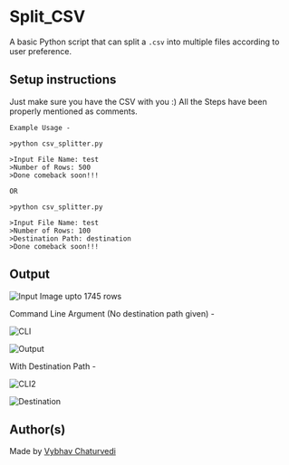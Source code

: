 # Split_CSV

A basic Python script that can split a `.csv` into multiple files according to user preference.

## Setup instructions

Just make sure you have the CSV with you :)
All the Steps have been properly mentioned as comments.

```
Example Usage -

>python csv_splitter.py

>Input File Name: test
>Number of Rows: 500
>Done comeback soon!!!

OR

>python csv_splitter.py

>Input File Name: test
>Number of Rows: 100
>Destination Path: destination
>Done comeback soon!!!
```

## Output

![Input Image](https://i.imgur.com/lb4iVFp.png)
upto 1745 rows

Command Line Argument (No destination path given) -

![CLI](https://i.imgur.com/5pHYouw.png)

![Output](https://i.imgur.com/4VP6YUg.png)

With Destination Path -

![CLI2](https://i.imgur.com/49ZJVyf.png)

![Destination](https://i.imgur.com/2Qpf7ll.png)

## Author(s)

Made by [Vybhav Chaturvedi](https://www.linkedin.com/in/vybhav-chaturvedi-0ba82614a/)
